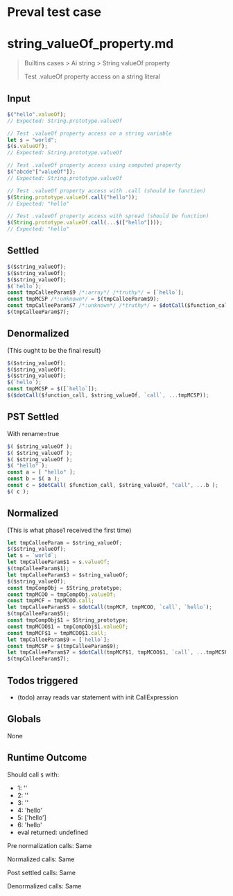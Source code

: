 # Preval test case

# string_valueOf_property.md

> Builtins cases > Ai string > String valueOf property
>
> Test .valueOf property access on a string literal

## Input

`````js filename=intro
$("hello".valueOf);
// Expected: String.prototype.valueOf

// Test .valueOf property access on a string variable
let s = "world";
$(s.valueOf);
// Expected: String.prototype.valueOf

// Test .valueOf property access using computed property
$("abcde"["valueOf"]);
// Expected: String.prototype.valueOf

// Test .valueOf property access with .call (should be function)
$(String.prototype.valueOf.call("hello"));
// Expected: "hello"

// Test .valueOf property access with spread (should be function)
$(String.prototype.valueOf.call(...$(["hello"])));
// Expected: "hello"
`````


## Settled


`````js filename=intro
$($string_valueOf);
$($string_valueOf);
$($string_valueOf);
$(`hello`);
const tmpCalleeParam$9 /*:array*/ /*truthy*/ = [`hello`];
const tmpMCSP /*:unknown*/ = $(tmpCalleeParam$9);
const tmpCalleeParam$7 /*:unknown*/ /*truthy*/ = $dotCall($function_call, $string_valueOf, `call`, ...tmpMCSP);
$(tmpCalleeParam$7);
`````


## Denormalized
(This ought to be the final result)

`````js filename=intro
$($string_valueOf);
$($string_valueOf);
$($string_valueOf);
$(`hello`);
const tmpMCSP = $([`hello`]);
$($dotCall($function_call, $string_valueOf, `call`, ...tmpMCSP));
`````


## PST Settled
With rename=true

`````js filename=intro
$( $string_valueOf );
$( $string_valueOf );
$( $string_valueOf );
$( "hello" );
const a = [ "hello" ];
const b = $( a );
const c = $dotCall( $function_call, $string_valueOf, "call", ...b );
$( c );
`````


## Normalized
(This is what phase1 received the first time)

`````js filename=intro
let tmpCalleeParam = $string_valueOf;
$($string_valueOf);
let s = `world`;
let tmpCalleeParam$1 = s.valueOf;
$(tmpCalleeParam$1);
let tmpCalleeParam$3 = $string_valueOf;
$($string_valueOf);
const tmpCompObj = $String_prototype;
const tmpMCOO = tmpCompObj.valueOf;
const tmpMCF = tmpMCOO.call;
let tmpCalleeParam$5 = $dotCall(tmpMCF, tmpMCOO, `call`, `hello`);
$(tmpCalleeParam$5);
const tmpCompObj$1 = $String_prototype;
const tmpMCOO$1 = tmpCompObj$1.valueOf;
const tmpMCF$1 = tmpMCOO$1.call;
let tmpCalleeParam$9 = [`hello`];
const tmpMCSP = $(tmpCalleeParam$9);
let tmpCalleeParam$7 = $dotCall(tmpMCF$1, tmpMCOO$1, `call`, ...tmpMCSP);
$(tmpCalleeParam$7);
`````


## Todos triggered


- (todo) array reads var statement with init CallExpression


## Globals


None


## Runtime Outcome


Should call `$` with:
 - 1: '<function>'
 - 2: '<function>'
 - 3: '<function>'
 - 4: 'hello'
 - 5: ['hello']
 - 6: 'hello'
 - eval returned: undefined

Pre normalization calls: Same

Normalized calls: Same

Post settled calls: Same

Denormalized calls: Same
